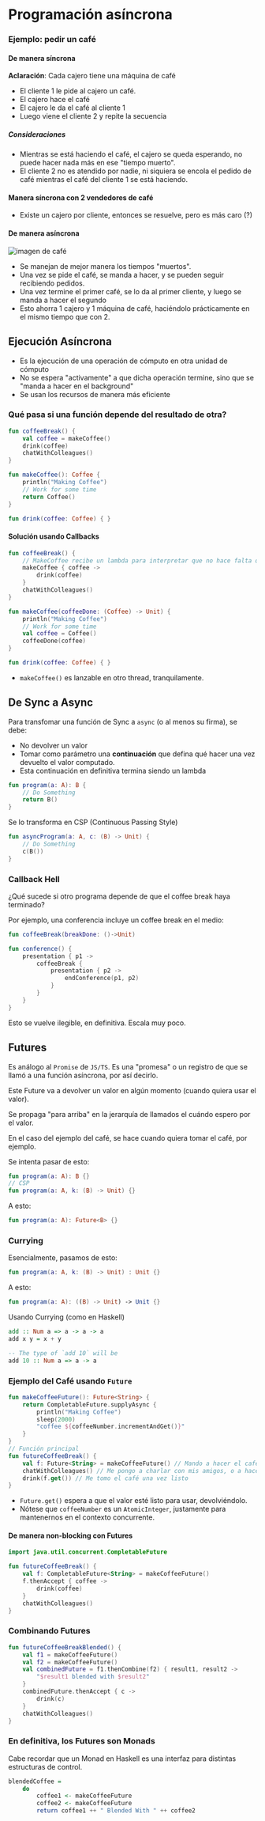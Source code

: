 # Programación asíncrona

### Ejemplo: pedir un café

#### De manera síncrona

**Aclaración**: Cada cajero tiene una máquina de café

- El cliente 1 le pide al cajero un café.
- El cajero hace el café
- El cajero le da el café al cliente 1
- Luego viene el cliente 2 y repite la secuencia

##### Consideraciones

- Mientras se está haciendo el café, el cajero se queda esperando, no puede hacer nada más en ese "tiempo muerto".
- El cliente 2 no es atendido por nadie, ni siquiera se encola el pedido de café mientras el café del cliente 1 se está
  haciendo.

#### Manera síncrona con 2 vendedores de café

- Existe un cajero por cliente, entonces se resuelve, pero es más caro (?)

#### De manera asíncrona

![imagen de café](asynch_coffee.png)

- Se manejan de mejor manera los tiempos "muertos".
- Una vez se pide el café, se manda a hacer, y se pueden seguir recibiendo pedidos.
- Una vez termine el primer café, se lo da al primer cliente, y luego se manda a hacer el segundo
- Esto ahorra 1 cajero y 1 máquina de café, haciéndolo prácticamente en el mismo tiempo que con 2.

## Ejecución Asíncrona

- Es la ejecución de una operación de cómputo en otra unidad de cómputo
- No se espera "activamente" a que dicha operación termine, sino que se "manda a hacer en el background"
- Se usan los recursos de manera más eficiente

### Qué pasa si una función depende del resultado de otra?

```kotlin
fun coffeeBreak() {
    val coffee = makeCoffee()
    drink(coffee)
    chatWithColleagues()
}

fun makeCoffee(): Coffee {
    println("Making Coffee")
    // Work for some time
    return Coffee()
}

fun drink(coffee: Coffee) { }
```

#### Solución usando Callbacks

```kotlin
fun coffeeBreak() {
    // MakeCoffee recibe un lambda para interpretar que no hace falta quedarse esperando a que termine
    makeCoffee { coffee ->
        drink(coffee)
    }
    chatWithColleagues()
}

fun makeCoffee(coffeeDone: (Coffee) -> Unit) {
    println("Making Coffee")
    // Work for some time
    val coffee = Coffee()
    coffeeDone(coffee)
}

fun drink(coffee: Coffee) { }
```

- `makeCoffee()` es lanzable en otro thread, tranquilamente.

## De Sync a Async

Para transfomar una función de Sync a `async` (o al menos su firma), se debe:

- No devolver un valor
- Tomar como parámetro una **continuación** que defina qué hacer una vez devuelto el valor computado.
- Esta continuación en definitiva termina siendo un lambda

```kotlin
fun program(a: A): B { 
    // Do Something
    return B()
}
```

Se lo transforma en CSP (Continuous Passing Style)

```kotlin
fun asyncProgram(a: A, c: (B) -> Unit) {
    // Do Something
    c(B())
}
```

### Callback Hell

¿Qué sucede si otro programa depende de que el coffee break haya terminado?

Por ejemplo, una conferencia incluye un coffee break en el medio:

```kotlin
fun coffeeBreak(breakDone: ()->Unit)
```

```kotlin
fun conference() {
    presentation { p1 ->
        coffeeBreak {
            presentation { p2 ->
                endConference(p1, p2)
            }
        }
    }
}
```

Esto se vuelve ilegible, en definitiva. Escala muy poco.

## Futures

Es análogo al `Promise` de `JS/TS`. Es una "promesa" o un registro de que se llamó a una función asíncrona, por así
decirlo.

Este Future va a devolver un valor en algún momento (cuando quiera usar el valor).

Se propaga "para arriba" en la jerarquía de llamados el cuándo espero por el valor.

En el caso del ejemplo del café, se hace cuando quiera tomar el café, por ejemplo.

Se intenta pasar de esto:

```kotlin
fun program(a: A): B {}
// CSP
fun program(a: A, k: (B) -> Unit) {}

```

A esto:

```kotlin 
fun program(a: A): Future<B> {}
```

### Currying

Esencialmente, pasamos de esto:

```kotlin
fun program(a: A, k: (B) -> Unit) : Unit {}
```

A esto:

```kotlin
fun program(a: A): ((B) -> Unit) -> Unit {}

```

Usando Currying (como en Haskell)

```haskell
add :: Num a => a -> a -> a
add x y = x + y

-- The type of `add 10` will be
add 10 :: Num a => a -> a
```

### Ejemplo del Café usando `Future`

```kotlin
fun makeCoffeeFuture(): Future<String> {
    return CompletableFuture.supplyAsync {
        println("Making Coffee")
        sleep(2000)
        "coffee ${coffeeNumber.incrementAndGet()}"
    }
}
// Función principal
fun futureCoffeeBreak() {
    val f: Future<String> = makeCoffeeFuture() // Mando a hacer el café
    chatWithColleagues() // Me pongo a charlar con mis amigos, o a hacer otra cosa
    drink(f.get()) // Me tomo el café una vez listo
}
```

- `Future.get()` espera a que el valor esté listo para usar, devolviéndolo.
- Nótese que `coffeeNumber` es un `AtomicInteger`, justamente para mantenernos en el contexto concurrente.

#### De manera non-blocking con Futures

```kotlin
import java.util.concurrent.CompletableFuture

fun futureCoffeeBreak() {
    val f: CompletableFuture<String> = makeCoffeeFuture()
    f.thenAccept { coffee ->
        drink(coffee)
    }
    chatWithColleagues()
}
```

### Combinando Futures

```kotlin
fun futureCoffeeBreakBlended() {
    val f1 = makeCoffeeFuture()
    val f2 = makeCoffeeFuture()
    val combinedFuture = f1.thenCombine(f2) { result1, result2 ->
        "$result1 blended with $result2"
    }
    combinedFuture.thenAccept { c ->
        drink(c)
    }
    chatWithColleagues()
}
```

### En definitiva, los Futures son Monads
Cabe recordar que un Monad en Haskell es una interfaz para
distintas estructuras de control.

```haskell
blendedCoffee = 
    do 
        coffee1 <- makeCoffeeFuture 
        coffee2 <- makeCoffeeFuture
        return coffee1 ++ " Blended With " ++ coffee2 
```


